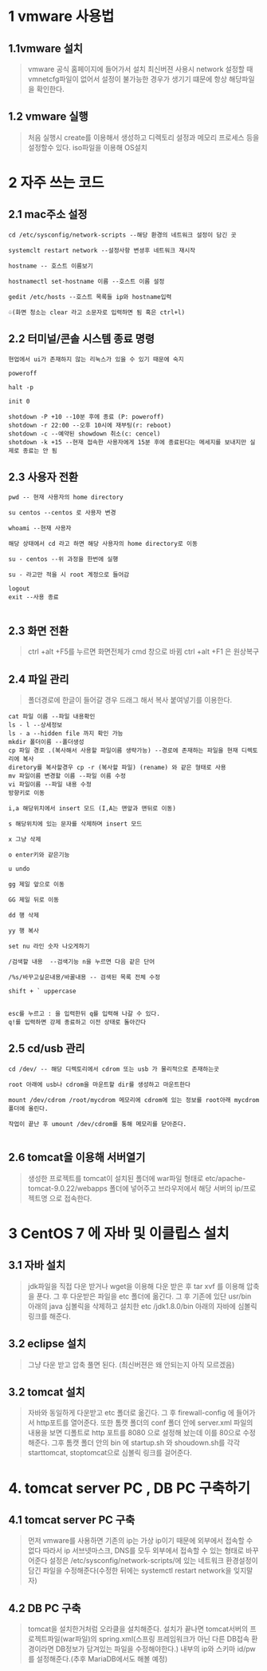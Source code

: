 #  1 vmware 사용법



## 1.1vmware 설치

> vmware 공식 홈페이지에 들어가서 설치 최신버젼 사용시 network 설정할 때 vmnetcfg파일이 없어서 설정이 불가능한 경우가 생기기 떄문에 항상 해당파일을 확인한다.

## 1.2 vmware 실행

> 처음 실행시 create를 이용해서 생성하고 디렉토리 설정과 메모리 프로세스 등을 설정할수 있다. iso파일을 이용해 OS설치



# 2 자주 쓰는 코드



## 2.1 mac주소 설정

```
cd /etc/sysconfig/network-scripts --해당 환경의 네트워크 설정이 담긴 곳

systemclt restart network --설정사항 변셩후 네트워크 재시작

hostname -- 호스트 이름보기

hostnamectl set-hostname 이름 --호스트 이름 설정

gedit /etc/hosts --호스트 목록들 ip와 hostname입력

♧(화면 청소는 clear 라고 소문자로 입력하면 됨 혹은 ctrl+l)

```



## 2.2 터미널/콘솔 시스템 종료 명령

```
현업에서 ui가 존재하지 않는 리눅스가 있을 수 있기 때문에 숙지

poweroff

halt -p

init 0

shotdown -P +10 --10분 후에 종료 (P: poweroff)
shotdown -r 22:00 --오후 10시에 재부팅(r: reboot)
shotdown -c --예약된 showdown 취소(c: cencel)
shotdown -k +15 --현재 접속한 사용자에게 15분 후에 종료된다는 메세지를 보내지만 실제로 종료는 안 됨
```



## 2.3 사용자 전환

```
pwd -- 현재 사용자의 home directory

su centos --centos 로 사용자 변경

whoami --현재 사용자

해당 상태에서 cd 라고 하면 해당 사용자의 home directory로 이동

su - centos --위 과정을 한번에 실행

su - 라고만 적을 시 root 계정으로 들어감

logout 
exit --사용 종료


```

## 2.3 화면 전환

> ctrl +alt +F5를 누르면 화면전체가 cmd 창으로 바뀜  ctrl +alt +F1 은 원상복구



## 2.4 파일 관리

> 폴더경로에 한글이 들어갈 경우 드래그 해서 복사 붙여넣기를 이용한다.

```
cat 파일 이름 --파일 내용확인 
ls - l --상세정보
ls - a --hidden file 까지 확인 가능
mkdir 폴더이름 --폴더생성
cp 파일 경로 .(복사해서 사용할 파일이름 생략가능) --경로에 존재하는 파일을 현재 디렉토리에 복사
diretory를 복사할경우 cp -r (복사할 파일) (rename) 와 같은 형태로 사용
mv 파일이름 변경할 이름 --파일 이름 수정
vi 파일이름 --파일 내용 수정 
방향키로 이동

i,a 해당위치에서 insert 모드 (I,A는 맨앞과 맨뒤로 이동)

s 해당위치에 있는 문자를 삭제하며 insert 모드 

x 그냥 삭제

o enter키와 같은기능

u undo

gg 제일 앞으로 이동

GG 제일 뒤로 이동

dd 행 삭제

yy 행 복사

set nu 라인 숫자 나오게하기

/검색할 내용  --검색기능 n을 누르면 다음 같은 단어

/%s/바꾸고싶은내용/바꿀내용 -- 검색된 목록 전체 수정

shift + ` uppercase


esc를 누르고 : 을 입력한뒤 q를 입력해 나갈 수 있다. 
q!를 입력하면 강제 종료하고 이전 상태로 돌아간다
```

## 2.5 cd/usb 관리

```
cd /dev/ -- 해당 디렉토리에서 cdrom 또는 usb 가 물리적으로 존재하는곳

root 아래에 usb나 cdrom을 마운트할 dir를 생성하고 마운트한다

mount /dev/cdrom /root/mycdrom 메모리에 cdrom에 있는 정보를 root아래 mycdrom 폴더에 올린다.

작업이 끝난 후 umount /dev/cdrom를 통해 메모리를 닫아준다.


```

## 2.6 tomcat을 이용해 서버열기

> 생성한 프로젝트를 tomcat이 설치된 폴더에 war파일 형태로 etc/apache-tomcat-9.0.22/webapps 폴더에 넣어주고 브라우저에서 해당 서버의 ip/프로젝트명 으로 접속한다.



# 3 CentOS 7 에 자바 및 이클립스 설치



## 3.1 자바 설치

> jdk파일을 직접 다운 받거나 wget을 이용해 다운 받은 후 tar xvf 를 이용해 압축을 푼다. 그 후 다운받은 파일을 etc 폴더에 옮긴다. 그 후 기존에 있단 usr/bin 아래의 java 심볼릭을 삭제하고 설치한 etc /jdk1.8.0/bin 아래의 자바에 심볼릭 링크를 해준다.

## 3.2 eclipse 설치

> 그냥 다운 받고 압축 풀면 된다. (최신버젼은 왜 안되는지 아직 모르겠음)

## 3.2 tomcat 설치

> 자바와 동일하게 다운받고 etc 폴더로 옮긴다. 그 후 firewall-config 에 들어가서 http포트를 열어준다. 또한 톰캣 폴더의 conf 폴더 안에 server.xml 파일의 내용을 보면 디폴트로 http 포트를 8080 으로 설정해 놨는데 이를 80으로 수정해준다. 그후 톰캣 폴더 안의 bin 에 startup.sh 와 shoudown.sh를 각각 starttomcat, stoptomcat으로 심볼릭 링크를 걸어준다.

# 4. tomcat server PC , DB PC 구축하기



## 4.1 tomcat server PC 구축

> 먼저 vmware를 사용하면 기존의 ip는 가상 ip이기 때문에 외부에서 접속할 수 없다 따라서 ip 서브넷마스크, DNS를 모두 외부에서 접속할 수 있는 형태로 바꾸어준다 설정은 /etc/sysconfig/network-scripts/에 있는 네트워크 환경설정이 담긴 파일을 수정해준다(수정한 뒤에는 systemctl restart network을 잊지말자)

## 4.2 DB PC 구축

> tomcat을 설치한거처럼 오라클을 설치해준다. 설치가 끝나면 tomcat서버의 프로젝트파일(war파일)의 spring.xml(스프링 프레임워크가 아닌 다른 DB접속 환경이라면 DB정보가 담겨있는 파일을 수정해야한다.) 내부의 ip와 스키마 id/pw를 설정해준다.(추후 MariaDB에서도 해볼 예정)

